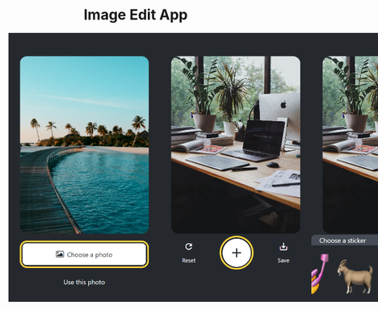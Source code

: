 <h1 align="center">Image Edit App</h1>
<p align="center">

</p>

<div style="display: flex; justify-content: space-between;">
  <img alt="BMI Calculator" src="https://raw.githubusercontent.com/oguzhanuyanik-sr/image-edit-app/main/assets/screenshots/screen1.png" width="300" />
  <img alt="BMI Calculator" src="https://raw.githubusercontent.com/oguzhanuyanik-sr/image-edit-app/main/assets/screenshots/screen2.png" width="300" />
  <img alt="BMI Calculator" src="https://raw.githubusercontent.com/oguzhanuyanik-sr/image-edit-app/main/assets/screenshots/screen3.png" width="300" />
</div>
